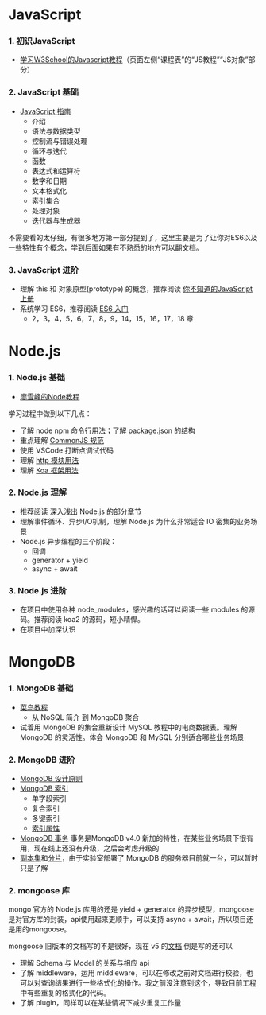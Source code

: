 # JavaScript
### 1. 初识JavaScript
- [学习W3School的Javascript教程](http://www.w3school.com.cn/js/index.asp)（页面左侧“课程表”的“JS教程”“JS对象”部分）

### 2. JavaScript 基础

- [JavaScript 指南](https://developer.mozilla.org/zh-CN/docs/Web/JavaScript/Guide)
    - 介绍
    - 语法与数据类型
    - 控制流与错误处理
    - 循环与迭代
    - 函数
    - 表达式和运算符
    - 数字和日期
    - 文本格式化
    - 索引集合
    - 处理对象
    - 迭代器与生成器

不需要看的太仔细，有很多地方第一部分提到了，这里主要是为了让你对ES6以及一些特性有个概念，学到后面如果有不熟悉的地方可以翻文档。

### 3. JavaScript 进阶
- 理解 this 和 对象原型(prototype) 的概念，推荐阅读 [你不知道的JavaScript 上册](http://www.ituring.com.cn/book/1488)
- 系统学习 ES6，推荐阅读 [ES6 入门](http://es6.ruanyifeng.com/)
    - 2，3，4，5，6，7，8，9，14，15，16，17，18 章

# Node.js

### 1. Node.js 基础

- [廖雪峰的Node教程](https://www.liaoxuefeng.com/wiki/001434446689867b27157e896e74d51a89c25cc8b43bdb3000/001434501245426ad4b91f2b880464ba876a8e3043fc8ef000)

学习过程中做到以下几点：
- 了解 node npm 命令行用法；了解 package.json 的结构
- 重点理解 [CommonJS 规范](http://javascript.ruanyifeng.com/nodejs/module.html)
- 使用 VSCode 打断点调试代码
- 理解 [http 模块用法](http://javascript.ruanyifeng.com/nodejs/http.html)
- 理解 [Koa 框架用法](http://javascript.ruanyifeng.com/nodejs/koa.html)

### 2. Node.js 理解

- 推荐阅读 深入浅出 Node.js 的部分章节
- 理解事件循环、异步I/O机制，理解 Node.js 为什么非常适合 IO 密集的业务场景
- Node.js 异步编程的三个阶段：
    - 回调  
    - generator + yield 
    - async + await

### 3. Node.js 进阶

- 在项目中使用各种 node_modules，感兴趣的话可以阅读一些 modules 的源码。推荐阅读 koa2 的源码，短小精悍。
- 在项目中加深认识

# MongoDB

### 1. MongoDB 基础
- [菜鸟教程](http://www.runoob.com/mongodb/mongodb-tutorial.html)
    - 从 NoSQL 简介 到 MongoDB 聚合
- 试着用 MongoDB 的集合重新设计 MySQL 教程中的电商数据表。理解 MongoDB 的灵活性。体会 MongoDB 和 MySQL 分别适合哪些业务场景
    
### 2. MongoDB 进阶
- [MongoDB 设计原则](https://docs.mongodb.com/manual/core/data-model-design/)
- [MongoDB 索引](https://docs.mongodb.com/manual/indexes/)
    - 单字段索引
    - 复合索引
    - 多键索引
    - [索引属性](https://docs.mongodb.com/manual/core/index-ttl/)
- [MongoDB 事务](https://docs.mongodb.com/manual/core/transactions/) 事务是MongoDB v4.0 新加的特性，在某些业务场景下很有用，现在线上还没有升级，之后会考虑升级的
- [副本集](https://docs.mongodb.com/manual/replication/)和[分片](https://docs.mongodb.com/manual/sharding/)，由于实验室部署了 MongoDB 的服务器目前就一台，可以暂时只是了解

### 2. mongoose 库

mongo 官方的 Node.js 库用的还是 yield + generator 的异步模型，mongoose 是对官方库的封装，api使用起来更顺手，可以支持 async + await，所以项目还是用的mongoose。

mongoose 旧版本的文档写的不是很好，现在 v5 的[文档](https://mongoosejs.com/docs/guide.htm) 倒是写的还可以

- 理解 Schema 与 Model 的关系与相应 api
- 了解 middleware，运用 middleware，可以在修改之前对文档进行校验，也可以对查询结果进行一些格式化的操作。我之前没注意到这个，导致目前工程中有些重复的格式化的代码。
- 了解 plugin，同样可以在某些情况下减少重复工作量
